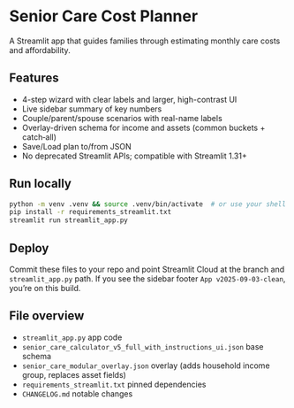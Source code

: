 # Senior Care Cost Planner

A Streamlit app that guides families through estimating monthly care costs and affordability.

## Features
- 4-step wizard with clear labels and larger, high-contrast UI
- Live sidebar summary of key numbers
- Couple/parent/spouse scenarios with real-name labels
- Overlay-driven schema for income and assets (common buckets + catch‑all)
- Save/Load plan to/from JSON
- No deprecated Streamlit APIs; compatible with Streamlit 1.31+

## Run locally
```bash
python -m venv .venv && source .venv/bin/activate  # or use your shell's variant
pip install -r requirements_streamlit.txt
streamlit run streamlit_app.py
```

## Deploy
Commit these files to your repo and point Streamlit Cloud at the branch and `streamlit_app.py` path.
If you see the sidebar footer `App v2025-09-03-clean`, you’re on this build.

## File overview
- `streamlit_app.py` app code
- `senior_care_calculator_v5_full_with_instructions_ui.json` base schema
- `senior_care_modular_overlay.json` overlay (adds household income group, replaces asset fields)
- `requirements_streamlit.txt` pinned dependencies
- `CHANGELOG.md` notable changes
